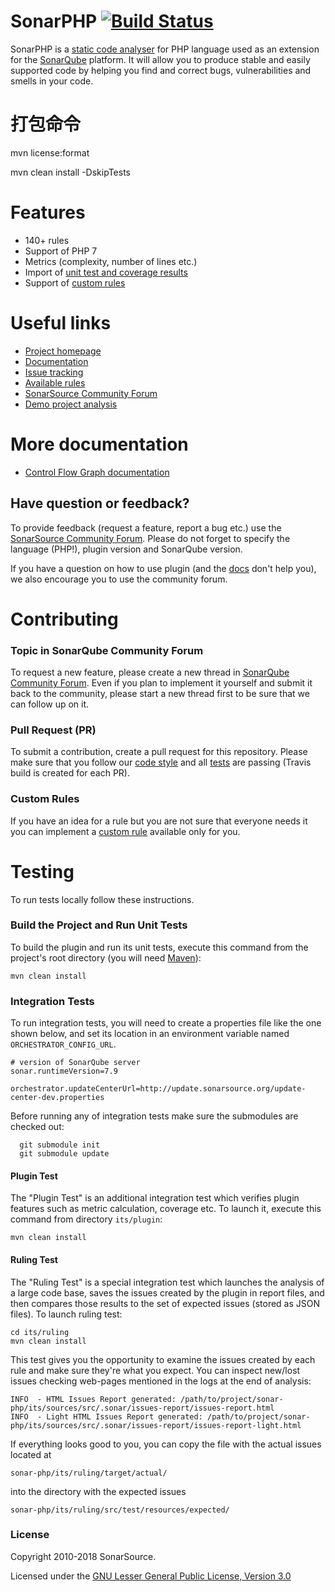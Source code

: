 # SonarPHP [![Build Status](https://travis-ci.org/SonarSource/sonar-php.svg?branch=master)](https://travis-ci.org/SonarSource/sonar-php)

SonarPHP is a [static code analyser](https://en.wikipedia.org/wiki/Static_program_analysis) for PHP language used as an extension for the [SonarQube](http://www.sonarqube.org/) platform. It will allow you to produce stable and easily supported code by helping you find and correct bugs, vulnerabilities and smells in your code.

# 打包命令
mvn license:format

mvn clean install -DskipTests

# Features
* 140+ rules
* Support of PHP 7
* Metrics (complexity, number of lines etc.)
* Import of [unit test and coverage results](http://docs.sonarqube.org/display/PLUG/PHP+Unit+Test+and+Coverage+Results+Import)
* Support of [custom rules](http://docs.sonarqube.org/display/PLUG/Custom+Rules+for+PHP)

# Useful links

* [Project homepage](https://redirect.sonarsource.com/plugins/php.html)
* [Documentation](https://docs.sonarqube.org/display/PLUG/SonarPHP)
* [Issue tracking](http://jira.sonarsource.com/browse/SONARPHP)
* [Available rules](https://rules.sonarsource.com/php)
* [SonarSource Community Forum](https://community.sonarsource.com/)
* [Demo project analysis](https://sonarcloud.io/dashboard?id=drupal)

# More documentation

* [Control Flow Graph documentation](CFG.md)

Have question or feedback?
--------------------------

To provide feedback (request a feature, report a bug etc.) use the [SonarSource Community Forum](https://community.sonarsource.com/). Please do not forget to specify the language (PHP!), plugin version and SonarQube version.

If you have a question on how to use plugin (and the [docs](https://docs.sonarqube.org/display/PLUG/SonarPHP) don't help you), we also encourage you to use the community forum.

# Contributing

### Topic in SonarQube Community Forum

To request a new feature, please create a new thread in [SonarQube Community Forum](https://community.sonarsource.com/). Even if you plan to implement it yourself and submit it back to the community, please start a new thread first to be sure that we can follow up on it.

### Pull Request (PR)
To submit a contribution, create a pull request for this repository. Please make sure that you follow our [code style](https://github.com/SonarSource/sonar-developer-toolset) and all [tests](#testing) are passing (Travis build is created for each PR).

### Custom Rules
If you have an idea for a rule but you are not sure that everyone needs it you can implement a [custom rule](http://docs.sonarqube.org/display/PLUG/Custom+Rules+for+PHP) available only for you.

# <a name="testing"></a>Testing
To run tests locally follow these instructions.

### Build the Project and Run Unit Tests
To build the plugin and run its unit tests, execute this command from the project's root directory (you will need [Maven](http://maven.apache.org/)):
```
mvn clean install
```

### Integration Tests
To run integration tests, you will need to create a properties file like the one shown below, and set its location in an environment variable named `ORCHESTRATOR_CONFIG_URL`.
```
# version of SonarQube server
sonar.runtimeVersion=7.9

orchestrator.updateCenterUrl=http://update.sonarsource.org/update-center-dev.properties
```
Before running any of integration tests make sure the submodules are checked out:
```
  git submodule init
  git submodule update
```
#### Plugin Test
The "Plugin Test" is an additional integration test which verifies plugin features such as metric calculation, coverage etc. To launch it, execute this command from directory `its/plugin`:
```
mvn clean install
```

#### Ruling Test
The "Ruling Test" is a special integration test which launches the analysis of a large code base, saves the issues created by the plugin in report files, and then compares those results to the set of expected issues (stored as JSON files). To launch ruling test:
```
cd its/ruling
mvn clean install
```

This test gives you the opportunity to examine the issues created by each rule and make sure they're what you expect. You can inspect new/lost issues checking web-pages mentioned in the logs at the end of analysis:
```
INFO  - HTML Issues Report generated: /path/to/project/sonar-php/its/sources/src/.sonar/issues-report/issues-report.html
INFO  - Light HTML Issues Report generated: /path/to/project/sonar-php/its/sources/src/.sonar/issues-report/issues-report-light.html
```
If everything looks good to you, you can copy the file with the actual issues located at
```
sonar-php/its/ruling/target/actual/
```
into the directory with the expected issues
```
sonar-php/its/ruling/src/test/resources/expected/
```

### License

Copyright 2010-2018 SonarSource.

Licensed under the [GNU Lesser General Public License, Version 3.0](http://www.gnu.org/licenses/lgpl.txt)
